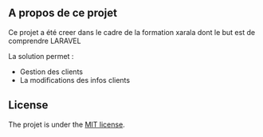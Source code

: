 
## A propos de ce projet

Ce projet a été creer dans le cadre de la formation xarala dont le but est de comprendre LARAVEL

La solution permet :
- Gestion des clients
- La modifications des infos clients 
<!-- - Gestion des locations des produits
- Gestion des opérations de caisse
- Gestion des recouvrements
- Le reporting -->

## License

The projet is under the [MIT license](https://opensource.org/licenses/MIT).
